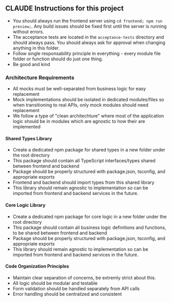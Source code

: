 ## CLAUDE Instructions for this project

- You should always run the frontend server using `cd frontend; npm run preview;`. Any build issues should be fixed first until the server is running without errors.
- The acceptance tests are located in the `acceptance-tests` directory and should always pass. You should always ask for approval when changing anything in this folder. 
- Follow single responsability principle in everything - every module file folder or function should do just one thing.
- Be good and kind

### Architecture Requirements

- All mocks must be well-separated from business logic for easy replacement
- Mock implementations should be isolated in dedicated modules/files so when transitioning to real APIs, only mock modules should need replacement
- We follow a type of "clean architechture" where most of the application logic should be in modules which are agnostic to how their are implemented

#### Shared Types Library
- Create a dedicated npm package for shared types in a new folder under the root directory
- This package should contain all TypeScript interfaces/types shared between frontend and backend
- Package should be properly structured with package.json, tsconfig, and appropriate exports
- Frontend and backend should import types from this shared library
- This library should remain agnostic to implementation so can be imported from frontend and backend services in the future.

#### Core Logic Library
- Create a dedicated npm package for core logic in a new folder under the root directory
- This package should contain all business logic definitions and functions, to be shared between frontend and backend
- Package should be properly structured with package.json, tsconfig, and appropriate exports
- This library should remain agnostic to implementation so can be imported from frontend and backend services in the future.

#### Code Organization Principles
- Maintain clear separation of concerns, be extremly strict about this.
- All logic should be modular and testable
- Form validation should be handled separately from API calls
- Error handling should be centralized and consistent
